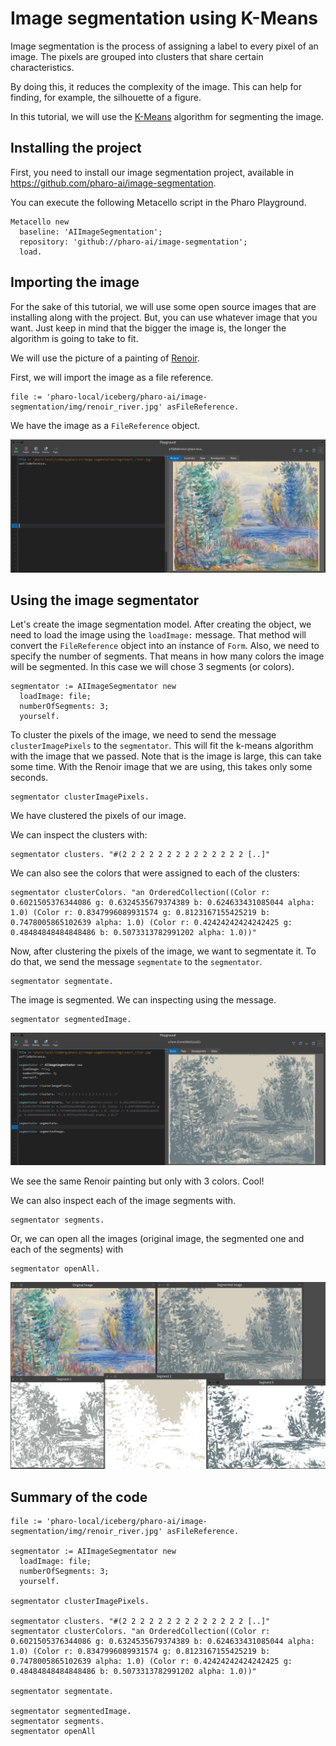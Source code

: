# Image segmentation using K-Means

Image segmentation is the process of assigning a label to every pixel of an image. The pixels are grouped into clusters that share certain characteristics.

By doing this, it reduces the complexity of the image. This can help for finding, for example, the silhouette of a figure.

In this tutorial, we will use the [K-Means](https://github.com/pharo-ai/k-means) algorithm for segmenting the image.

## Installing the project

First, you need to install our image segmentation project, available in https://github.com/pharo-ai/image-segmentation.

You can execute the following Metacello script in the Pharo Playground.

```st
Metacello new
  baseline: 'AIImageSegmentation';
  repository: 'github://pharo-ai/image-segmentation';
  load.
```

## Importing the image

For the sake of this tutorial, we will use some open source images that are installing along with the project. But, you can use whatever image that you want. Just keep in mind that the bigger the image is, the longer the algorithm is going to take to fit.

We will use the picture of a painting of [Renoir](https://en.wikipedia.org/wiki/Pierre-Auguste_Renoir).

First, we will import the image as a file reference.

```st
file := 'pharo-local/iceberg/pharo-ai/image-segmentation/img/renoir_river.jpg' asFileReference.
```

We have the image as a `FileReference` object.

![Renoir](./img/renoir-river-form.png)

## Using the image segmentator

Let's create the image segmentation model. After creating the object, we need to load the image using the `loadImage:` message. That method will convert the `FileReference` object into an instance of `Form`. Also, we need to specify the number of segments. That means in how many colors the image will be segmented. In this case we will chose 3 segments (or colors).

```st
segmentator := AIImageSegmentator new
  loadImage: file;
  numberOfSegments: 3;
  yourself.
```

To cluster the pixels of the image, we need to send the message `clusterImagePixels` to the `segmentator`. This will fit the k-means algorithm with the image that we passed. Note that is the image is large, this can take some time. With the Renoir image that we are using, this takes only some seconds.

```st
segmentator clusterImagePixels.
```

We have clustered the pixels of our image.

We can inspect the clusters with:

```st
segmentator clusters. "#(2 2 2 2 2 2 2 2 2 2 2 2 2 2 [..]"
```

We can also see the colors that were assigned to each of the clusters:

```st
segmentator clusterColors. "an OrderedCollection((Color r: 0.6021505376344086 g: 0.6324535679374389 b: 0.624633431085044 alpha: 1.0) (Color r: 0.8347996089931574 g: 0.8123167155425219 b: 0.7478005865102639 alpha: 1.0) (Color r: 0.42424242424242425 g: 0.48484848484848486 b: 0.5073313782991202 alpha: 1.0))"
```

Now, after clustering the pixels of the image, we want to segmentate it. To do that, we send the message `segmentate` to the `segmentator`.

```st
segmentator segmentate.
```

The image is segmented. We can inspecting using the message.

```st
segmentator segmentedImage.
```

![Segmented Renoir River](./img/segmented-renoir-river.png)

We see the same Renoir painting but only with 3 colors. Cool!

We can also inspect each of the image segments with.

```st
segmentator segments.
```

Or, we can open all the images (original image, the segmented one and each of the segments) with 

```st
segmentator openAll.
```

![](./img/renoir-river-all-segments.png)

## Summary of the code

```st
file := 'pharo-local/iceberg/pharo-ai/image-segmentation/img/renoir_river.jpg' asFileReference.

segmentator := AIImageSegmentator new
  loadImage: file;
  numberOfSegments: 3;
  yourself.

segmentator clusterImagePixels.

segmentator clusters. "#(2 2 2 2 2 2 2 2 2 2 2 2 2 2 [..]"
segmentator clusterColors. "an OrderedCollection((Color r: 0.6021505376344086 g: 0.6324535679374389 b: 0.624633431085044 alpha: 1.0) (Color r: 0.8347996089931574 g: 0.8123167155425219 b: 0.7478005865102639 alpha: 1.0) (Color r: 0.42424242424242425 g: 0.48484848484848486 b: 0.5073313782991202 alpha: 1.0))"

segmentator segmentate.

segmentator segmentedImage.
segmentator segments.
segmentator openAll
```
